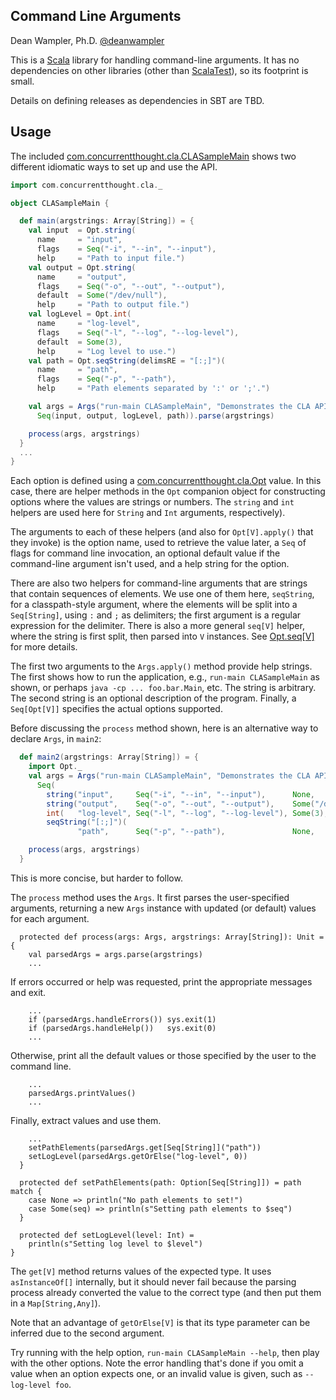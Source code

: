 ## Command Line Arguments

Dean Wampler, Ph.D.
[@deanwampler](https://twitter.com/deanwampler)

This is a [Scala](http://scala-lang.org) library for handling command-line arguments. It has no dependencies on other libraries (other than [ScalaTest](http://scalatest.org)), so its footprint is small.

Details on defining releases as dependencies in SBT are TBD.

## Usage

The included [com.concurrentthought.cla.CLASampleMain](src/main/scala/com/concurrentthought/cla/CLASampleMain.scala) shows two different idiomatic ways to set up and use the API.

```scala
import com.concurrentthought.cla._

object CLASampleMain {

  def main(argstrings: Array[String]) = {
    val input  = Opt.string(
      name     = "input",
      flags    = Seq("-i", "--in", "--input"),
      help     = "Path to input file.")
    val output = Opt.string(
      name     = "output",
      flags    = Seq("-o", "--out", "--output"),
      default  = Some("/dev/null"),
      help     = "Path to output file.")
    val logLevel = Opt.int(
      name     = "log-level",
      flags    = Seq("-l", "--log", "--log-level"),
      default  = Some(3),
      help     = "Log level to use.")
    val path = Opt.seqString(delimsRE = "[:;]")(
      name     = "path",
      flags    = Seq("-p", "--path"),
      help     = "Path elements separated by ':' or ';'.")

    val args = Args("run-main CLASampleMain", "Demonstrates the CLA API.",
      Seq(input, output, logLevel, path)).parse(argstrings)

    process(args, argstrings)
  }
  ...
}
```

 Each option is defined using a [com.concurrentthought.cla.Opt](src/main/scala/com/concurrentthought/cla/Opt.scala) value. In this case, there are helper methods in the `Opt` companion object for constructing options where the values are strings or numbers. The `string` and `int` helpers are used here for `String` and `Int` arguments, respectively). 

The arguments to each of these helpers (and also for `Opt[V].apply()` that they invoke) is the option name, used to retrieve the value later, a `Seq` of flags for command line invocation, an optional default value if the command-line argument isn't used, and a help string for the option.

There are also two helpers for command-line arguments that are strings that contain sequences of elements. We use one of them here, `seqString`, for a classpath-style argument, where the elements will be split into a `Seq[String]`, using `:` and `;` as delimiters; the first argument is a regular expression for the delimiter. There is also a more general `seq[V]` helper, where the string is first split, then parsed into `V` instances. See [Opt.seq[V]](src/main/scala/com/concurrentthought/cla/Opt.scala) for more details.

The first two arguments to the `Args.apply()` method provide help strings. The first shows how to run the application, e.g., `run-main CLASampleMain` as shown, or perhaps `java -cp ... foo.bar.Main`, etc. The string is arbitrary. The second string is an optional description of the program. Finally, a `Seq[Opt[V]]` specifies the actual options supported.

Before discussing the `process` method shown, here is an alternative way to declare `Args`, in `main2`:



```scala
  def main2(argstrings: Array[String]) = {
    import Opt._
    val args = Args("run-main CLASampleMain", "Demonstrates the CLA API.",
      Seq(
        string("input",     Seq("-i", "--in", "--input"),      None,              "Path to input file."),
        string("output",    Seq("-o", "--out", "--output"),    Some("/dev/null"), "Path to output file."),
        int(   "log-level", Seq("-l", "--log", "--log-level"), Some(3),           "Log level to use."),
        seqString("[:;]")(
               "path",      Seq("-p", "--path"),               None,              "Path elements separated by ':' or ';'.")))

    process(args, argstrings)
  }
```

This is more concise, but harder to follow.

The `process` method uses the `Args`. It first parses the user-specified arguments, returning a new `Args` instance with updated (or default) values for each argument.

```
  protected def process(args: Args, argstrings: Array[String]): Unit = {
    val parsedArgs = args.parse(argstrings)
    ...
```

If errors occurred or help was requested, print the appropriate messages and exit.

```
    ...
    if (parsedArgs.handleErrors()) sys.exit(1)
    if (parsedArgs.handleHelp())   sys.exit(0)
    ...
```

Otherwise, print all the default values or those specified by the user to the command line.

```
    ...
    parsedArgs.printValues()
    ...
```

Finally, extract values and use them. 

```
    ...
    setPathElements(parsedArgs.get[Seq[String]]("path"))
    setLogLevel(parsedArgs.getOrElse("log-level", 0))
  }

  protected def setPathElements(path: Option[Seq[String]]) = path match {
    case None => println("No path elements to set!")
    case Some(seq) => println(s"Setting path elements to $seq")
  }

  protected def setLogLevel(level: Int) =
    println(s"Setting log level to $level")
}
```

The `get[V]` method returns values of the expected type. It uses `asInstanceOf[]` internally, but it should never fail because the parsing process already converted the value to the correct type (and then put them in a `Map[String,Any]`).

 Note that an advantage of `getOrElse[V]` is that its type parameter can be inferred due to the second argument.

 Try running with the help option, `run-main CLASampleMain --help`, then play with the other options. Note the error handling that's done if you omit a value when an option expects one, or an invalid value is given, such as `--log-level foo`.



